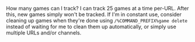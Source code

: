 How many games can I track?
I can track 25 games at a time per-URL. After this, new games simply won't be tracked. If I'm in constant use, consider cleaning up games when they're done using `/%COMMAND_PREFIX%game delete` instead of waiting for me to clean them up automatically, or simply use multiple URLs and/or channels.